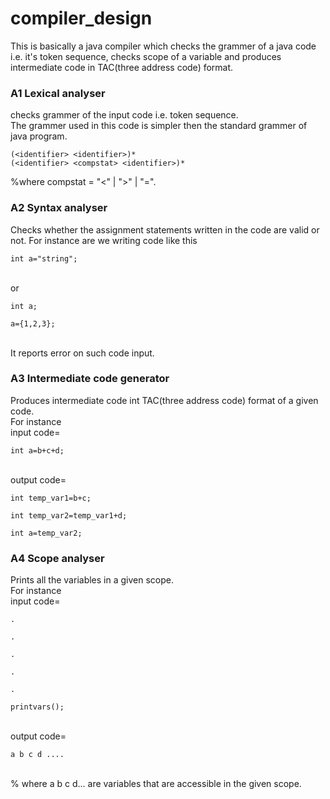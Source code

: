 # compiler_design
This is basically a java compiler which checks the grammer of a java code i.e. it's token sequence, checks scope of a variable and produces intermediate code in TAC(three address code) format.
<br/>
### A1 Lexical analyser
checks grammer of the input code i.e. token sequence.<br/>
The grammer used in this code is simpler then the standard grammer of java program. <br/>


	(<identifier> <identifier>)*
	(<identifier> <compstat> <identifier>)*

%where compstat = "<" | ">" | "=".

### A2 Syntax analyser
Checks whether the assignment statements written in the code are valid or not. For instance are we writing code like this<br/>

	int a="string";

<br/>or<br/>


	int a;

	a={1,2,3};
<br/>
It reports error on such code input.<br/>

### A3 Intermediate code generator
Produces intermediate code int TAC(three address code) format of a given code. <br/>
For instance <br/>
input code=

	int a=b+c+d;

<br/>
output code=<br/>


	int temp_var1=b+c;

	int temp_var2=temp_var1+d;

	int a=temp_var2;



### A4 Scope analyser
Prints all the variables in a given scope.<br/>
For instance<br/>
input code=<br/>


	.

	.

	.

	.

	.

	printvars();


<br/>
output code=<br/>


	a b c d ....


<br/>
% where a b c d... are variables that are accessible in the given scope.<br/>

